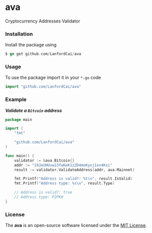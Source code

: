 # ava

Cryptocurrency Addresses Validator

### Installation

Install the package using
```go
$ go get github.com/LanfordCai/ava
```

### Usage

To use the package import it in your `*.go` code
```go
import "github.com/LanfordCai/ava"
```

### Example

***Validate a `Bitcoin` address***

```go
package main

import (
	"fmt"

	"github.com/LanfordCai/ava"
)

func main() {
	validator := &ava.Bitcoin{}
	addr := "19JeUHUvw23fwKeK1zZD4moKyxj1xn4Kxi"
	result := validator.ValidateAddress(addr, ava.Mainnet)

	fmt.Printf("Address is valid?: %t\n", result.IsValid)
	fmt.Printf("Address type: %s\n", result.Type)

	// Address is valid?: true
	// Address type: P2PKH
}
```

### **License**
The **ava** is an open-source software licensed under the [MIT License](LICENSE).
